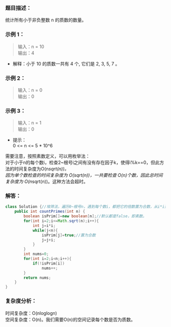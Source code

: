 ### 题目描述：   
统计所有小于非负整数 n 的质数的数量。    

### 示例 1：   
> 输入：n = 10   
> 输出：4    
* 解释：小于 10 的质数一共有 4 个, 它们是 2, 3, 5, 7 。    

### 示例 2：   
> 输入：n = 0   
> 输出：0    

### 示例 3：    
> 输入：n = 1   
> 输出：0   

* 提示：     
0 <= n <= 5 * 10^6

需要注意，按照素数定义，可以用枚举法：   
对于小于n的每个数i，检查2~根号i之间有没有存在因子k，使得i%k==0，但此方法的时间复杂度为O(n*sqrt(n))。    
因为单个数检查的时间复杂度为 O(sqrt(n))，一共要检查 O(n)个数，因此总时间复杂度为 O(n*sqrt(n))。这种方法会超时。  

### 解答：   
```java
class Solution {//埃筛法，遍历0~根号n，遇到每个数i，都把它的倍数置为合数，从i*i开始即可，因为之前的都已经被置过
    public int countPrimes(int n) {
        boolean isPrim[]=new boolean[n];//默认都是false，即素数。
        for(int i=2;i<=Math.sqrt(n);i++){
            int j=i*i;
            while(j<n){
                isPrim[j]=true;//置为合数
                j=j+i;
            }
        }
        int nums=0;
        for(int i=2;i<n;i++){
            if(!isPrim[i])
                nums++;
        }
        return nums;
    }
}
```

### 复杂度分析：   
时间复杂度：O(nloglogn)    
空间复杂度：O(n)。我们需要O(n)的空间记录每个数是否为质数。
